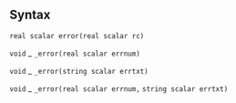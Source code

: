 ## Syntax

`real scalar error(real scalar rc)`

`void`<span class="nowrap"> _ `_error(real scalar errnum)`

`void`<span class="nowrap"> _ `_error(string scalar errtxt)`

`void`<span class="nowrap"> _ `_error(real scalar errnum,`
`string scalar errtxt)`
